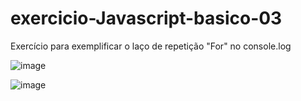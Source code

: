 # exercicio-Javascript-basico-03
Exercício para exemplificar o laço de repetição "For" no console.log

![image](https://user-images.githubusercontent.com/127905683/229381799-a7b777eb-3971-4dd1-85a4-9c8ea4cac053.png)

![image](https://user-images.githubusercontent.com/127905683/229381817-81c2022a-55ce-48de-931b-eae4288c1c15.png)
